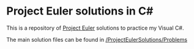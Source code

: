 # Project Euler solutions in C#

This is a repository of [Project Euler](https://projecteuler.net/archives) solutions to practice my Visual C#.

The main solution files can be found in [/ProjectEulerSolutions/Problems](https://github.com/f-a-r-a-z/ProjectEulerSolutions/tree/master/ProjectEulerSolutions/Problems)